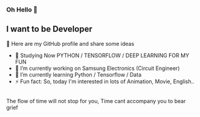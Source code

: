 ### Oh Hello 👋

## I want to be Developer
🌱 Here are my GitHub profile and share some ideas
- 🌱 Studying Now PYTHON / TENSORFLOW / DEEP LEARNING FOR MY FUN
- 🌱 I’m currently working on Samsung Electronics (Circuit Engineer)
- 🌱 I’m currently learning Python / Tensorflow / Data
- ⚡ Fun fact: So, today I'm interested in lots of Animation, Movie, English..

##
The flow of time will not stop for you,
Time cant accompany you to bear grief
